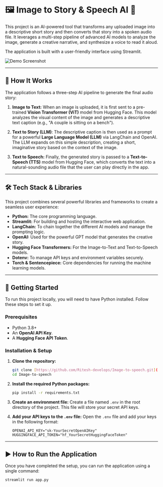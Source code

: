 # 🖼️ Image to Story & Speech AI 🎤

This project is an AI-powered tool that transforms any uploaded image into a descriptive short story and then converts that story into a spoken audio file. It leverages a multi-step pipeline of advanced AI models to analyze the image, generate a creative narrative, and synthesize a voice to read it aloud.

The application is built with a user-friendly interface using Streamlit.

![Demo Screenshot](https://i.imgur.com/vHqY7tC.png)

---

## 🚀 How It Works

The application follows a three-step AI pipeline to generate the final audio story:

1.  **Image to Text:** When an image is uploaded, it is first sent to a pre-trained **Vision Transformer (ViT)** model from Hugging Face. This model analyzes the visual content of the image and generates a descriptive text caption (e.g., "A couple is sitting on a bench").

2.  **Text to Story (LLM)**: The descriptive caption is then used as a prompt for a powerful **Large Language Model (LLM)** via LangChain and OpenAI. The LLM expands on this simple description, creating a short, imaginative story based on the context of the image.

3.  **Text to Speech:** Finally, the generated story is passed to a **Text-to-Speech (TTS)** model from Hugging Face, which converts the text into a natural-sounding audio file that the user can play directly in the app.

---

## 🛠️ Tech Stack & Libraries

This project combines several powerful libraries and frameworks to create a seamless user experience:

* **Python:** The core programming language.
* **Streamlit:** For building and hosting the interactive web application.
* **LangChain:** To chain together the different AI models and manage the prompting logic.
* **OpenAI:** Used for the powerful GPT model that generates the creative story.
* **Hugging Face Transformers:** For the Image-to-Text and Text-to-Speech models.
* **Dotenv:** To manage API keys and environment variables securely.
* **Torch & Sentencepiece:** Core dependencies for running the machine learning models.

---

## 🏁 Getting Started

To run this project locally, you will need to have Python installed. Follow these steps to set it up.

### Prerequisites

* Python 3.8+
* An **OpenAI API Key**.
* A **Hugging Face API Token**.

### Installation & Setup

1.  **Clone the repository:**
    ```sh
    git clone [https://github.com/Ritesh-develops/Image-to-speech.git](https://github.com/Ritesh-develops/Image-to-speech.git)
    cd Image-to-speech
    ```

2.  **Install the required Python packages:**
    ```sh
    pip install -r requirements.txt
    ```

3.  **Create an environment file:**
    Create a file named `.env` in the root directory of the project. This file will store your secret API keys.

4.  **Add your API keys to the `.env` file:**
    Open the `.env` file and add your keys in the following format:
    ```
    OPENAI_API_KEY="sk-YourSecretOpenAIKey"
    HUGGINGFACE_API_TOKEN="hf_YourSecretHuggingFaceToken"
    ```

---

## ▶️ How to Run the Application

Once you have completed the setup, you can run the application using a single command:

```sh
streamlit run app.py

